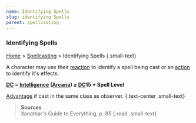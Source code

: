 ```yaml
---
name: Identifying Spells
slug: identifying Spells
parent: spellcasting
---
```

### Identifying Spells
[Home](dm-operations-center) > [Spellcasting](spellcasting) > Identifying Spells {.small-text}

A character may use their [reaction](reaction) to identify a spell being cast or an [action](actions) to identify it's effects.

**[DC](difficulty-class) = [Intelligence](intelligence) ([Arcana](arcana)) ≥ [DC](difficulty-class)15 + Spell Level**

[Advantage](advantage-and-disadvantage) if cast in the same class as observer. {.text-center .small-text}

> **Sources** <br/>
> Xanathar's Guide to Everything, p. 85
{.read .small-text}

